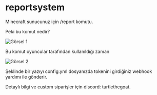 # reportsystem
Minecraft sunucunuz için /report komutu.

Peki bu komut nedir?

![Görsel 1](https://ibb.co/6DwTWZD)

Bu komut oyuncular tarafından kullanıldığı zaman

![Görsel 2](https://ibb.co/Rv1ZKcv)

Şeklinde bir yazıyı config.yml dosyanızda tokenini girdiğiniz webhook yardımı ile gönderir.

Detaylı bilgi ve custom siparişler için discord: turtlethegoat.
